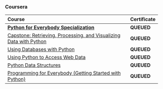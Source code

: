 ### Coursera

<div align="justify">

| Course | Certificate |
| :----- | :----- |
| [**Python for Everybody Specialization**](https://www.coursera.org/specializations/python) | **QUEUED** |
| [Capstone: Retrieving, Processing, and Visualizing Data with Python](https://www.coursera.org/learn/python-data-visualization?specialization=python) | **QUEUED** |
| [Using Databases with Python](https://www.coursera.org/learn/python-databases?specialization=python) | **QUEUED** |
| [Using Python to Access Web Data](https://www.coursera.org/learn/python-network-data?specialization=python) | **QUEUED** |
| [Python Data Structures](https://www.coursera.org/learn/python-data?specialization=python) | **QUEUED** |
| [Programming for Everybody (Getting Started with Python)](https://www.coursera.org/learn/python?specialization=python) | **QUEUED** |

</div>
